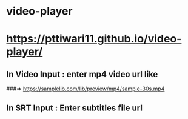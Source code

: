 # video-player
# https://pttiwari11.github.io/video-player/
## In Video Input : enter mp4 video url like
###=> https://samplelib.com/lib/preview/mp4/sample-30s.mp4
## In SRT Input : Enter subtitles file url
